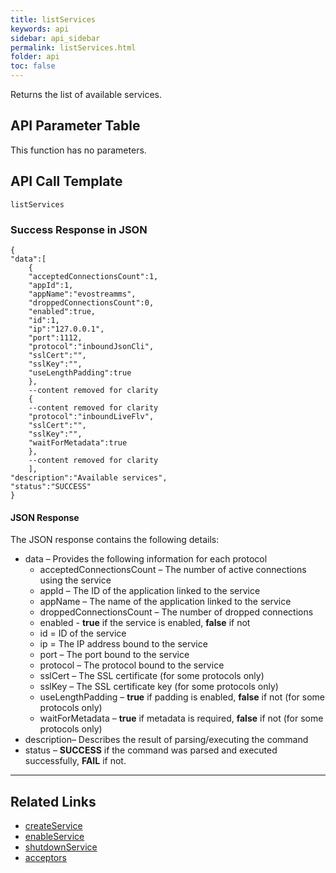 ```yaml
---
title: listServices
keywords: api
sidebar: api_sidebar
permalink: listServices.html
folder: api
toc: false
---
```


Returns the list of available services.



## API Parameter Table

This function has no parameters.



## API Call Template

``` 
listServices
```



### Success Response in JSON

``` 
{
"data":[
    {
    "acceptedConnectionsCount":1,
    "appId":1,
    "appName":"evostreamms",
    "droppedConnectionsCount":0,
    "enabled":true,
    "id":1,
    "ip":"127.0.0.1",
    "port":1112,
    "protocol":"inboundJsonCli",
    "sslCert":"",
    "sslKey":"",
    "useLengthPadding":true
    },
    --content removed for clarity
    {
    --content removed for clarity
    "protocol":"inboundLiveFlv",
    "sslCert":"",
    "sslKey":"",
    "waitForMetadata":true
    },
    --content removed for clarity
    ],
"description":"Available services",
"status":"SUCCESS"
}
```



#### JSON Response

The JSON response contains the following details:

- data – Provides the following information for each protocol
  - acceptedConnectionsCount – The number of active connections using the service
  - appId – The ID of the application linked to the service
  - appName – The name of the application linked to the service
  - droppedConnectionsCount – The number of dropped connections
  - enabled - **true** if the service is enabled, **false** if not
  - id = ID of the service
  - ip = The IP address bound to the service
  - port – The port bound to the service
  - protocol – The protocol bound to the service
  - sslCert – The SSL certificate (for some protocols only)
  - sslKey – The SSL certificate key (for some protocols only)
  - useLengthPadding – **true** if padding is enabled, **false** if not (for some protocols only)
  - waitForMetadata – **true** if metadata is required, **false** if not (for some protocols only)
- description– Describes the result of parsing/executing the command
- status – **SUCCESS** if the command was parsed and executed successfully, **FAIL** if not.

------

## Related Links

- [createService](createService.html)
- [enableService](enableService.html)
- [shutdownService](shutdownService.html)
- [acceptors](userguide_configlua.html#acceptors)